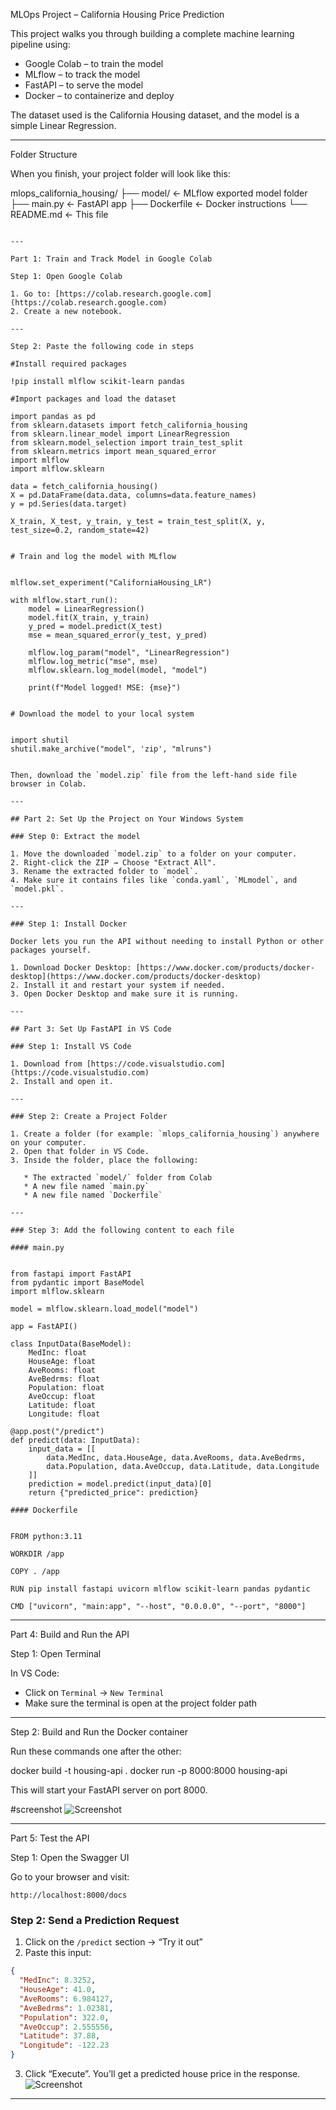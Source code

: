 MLOps Project – California Housing Price Prediction

This project walks you through building a complete machine learning pipeline using:

- Google Colab – to train the model
- MLflow – to track the model
- FastAPI – to serve the model
- Docker – to containerize and deploy

The dataset used is the California Housing dataset, and the model is a simple Linear Regression.

---

Folder Structure

When you finish, your project folder will look like this:

mlops_california_housing/
├── model/ ← MLflow exported model folder
├── main.py ← FastAPI app
├── Dockerfile ← Docker instructions
└── README.md ← This file

```

---

Part 1: Train and Track Model in Google Colab

Step 1: Open Google Colab

1. Go to: [https://colab.research.google.com](https://colab.research.google.com)
2. Create a new notebook.

---

Step 2: Paste the following code in steps

#Install required packages

!pip install mlflow scikit-learn pandas

#Import packages and load the dataset

import pandas as pd
from sklearn.datasets import fetch_california_housing
from sklearn.linear_model import LinearRegression
from sklearn.model_selection import train_test_split
from sklearn.metrics import mean_squared_error
import mlflow
import mlflow.sklearn

data = fetch_california_housing()
X = pd.DataFrame(data.data, columns=data.feature_names)
y = pd.Series(data.target)

X_train, X_test, y_train, y_test = train_test_split(X, y, test_size=0.2, random_state=42)


# Train and log the model with MLflow


mlflow.set_experiment("CaliforniaHousing_LR")

with mlflow.start_run():
    model = LinearRegression()
    model.fit(X_train, y_train)
    y_pred = model.predict(X_test)
    mse = mean_squared_error(y_test, y_pred)

    mlflow.log_param("model", "LinearRegression")
    mlflow.log_metric("mse", mse)
    mlflow.sklearn.log_model(model, "model")

    print(f"Model logged! MSE: {mse}")


# Download the model to your local system


import shutil
shutil.make_archive("model", 'zip', "mlruns")


Then, download the `model.zip` file from the left-hand side file browser in Colab.

---

## Part 2: Set Up the Project on Your Windows System

### Step 0: Extract the model

1. Move the downloaded `model.zip` to a folder on your computer.
2. Right-click the ZIP → Choose "Extract All".
3. Rename the extracted folder to `model`.
4. Make sure it contains files like `conda.yaml`, `MLmodel`, and `model.pkl`.

---

### Step 1: Install Docker

Docker lets you run the API without needing to install Python or other packages yourself.

1. Download Docker Desktop: [https://www.docker.com/products/docker-desktop](https://www.docker.com/products/docker-desktop)
2. Install it and restart your system if needed.
3. Open Docker Desktop and make sure it is running.

---

## Part 3: Set Up FastAPI in VS Code

### Step 1: Install VS Code

1. Download from [https://code.visualstudio.com](https://code.visualstudio.com)
2. Install and open it.

---

### Step 2: Create a Project Folder

1. Create a folder (for example: `mlops_california_housing`) anywhere on your computer.
2. Open that folder in VS Code.
3. Inside the folder, place the following:

   * The extracted `model/` folder from Colab
   * A new file named `main.py`
   * A new file named `Dockerfile`

---

### Step 3: Add the following content to each file

#### main.py


from fastapi import FastAPI
from pydantic import BaseModel
import mlflow.sklearn

model = mlflow.sklearn.load_model("model")

app = FastAPI()

class InputData(BaseModel):
    MedInc: float
    HouseAge: float
    AveRooms: float
    AveBedrms: float
    Population: float
    AveOccup: float
    Latitude: float
    Longitude: float

@app.post("/predict")
def predict(data: InputData):
    input_data = [[
        data.MedInc, data.HouseAge, data.AveRooms, data.AveBedrms,
        data.Population, data.AveOccup, data.Latitude, data.Longitude
    ]]
    prediction = model.predict(input_data)[0]
    return {"predicted_price": prediction}

#### Dockerfile


FROM python:3.11

WORKDIR /app

COPY . /app

RUN pip install fastapi uvicorn mlflow scikit-learn pandas pydantic

CMD ["uvicorn", "main:app", "--host", "0.0.0.0", "--port", "8000"]
```

---

Part 4: Build and Run the API

Step 1: Open Terminal

In VS Code:

- Click on `Terminal` → `New Terminal`
- Make sure the terminal is open at the project folder path

---

Step 2: Build and Run the Docker container

Run these commands one after the other:

docker build -t housing-api .
docker run -p 8000:8000 housing-api

This will start your FastAPI server on port 8000.

#screenshot
![Screenshot](<Images/Screenshot_(58).png>)

---

Part 5: Test the API

Step 1: Open the Swagger UI

Go to your browser and visit:

```
http://localhost:8000/docs
```

### Step 2: Send a Prediction Request

1. Click on the `/predict` section → “Try it out”
2. Paste this input:

```json
{
  "MedInc": 8.3252,
  "HouseAge": 41.0,
  "AveRooms": 6.984127,
  "AveBedrms": 1.02381,
  "Population": 322.0,
  "AveOccup": 2.555556,
  "Latitude": 37.88,
  "Longitude": -122.23
}
```

3. Click “Execute”.
   You’ll get a predicted house price in the response.
   ![Screenshot](<Images/Screenshot_(61).png>)

---
